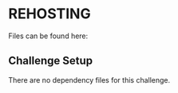 # REHOSTING

Files can be found here: []()

## Challenge Setup
There are no dependency files for this challenge.